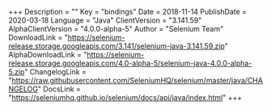 +++
Description = ""
Key = "bindings"
Date = 2018-11-14
PublishDate = 2020-03-18
Language = "Java"
ClientVersion = "3.141.59"
AlphaClientVersion = "4.0.0-alpha-5"
Author = "Selenium Team"
DownloadLink = "https://selenium-release.storage.googleapis.com/3.141/selenium-java-3.141.59.zip"
AlphaDownloadLink = "https://selenium-release.storage.googleapis.com/4.0-alpha-5/selenium-java-4.0.0-alpha-5.zip"
ChangelogLink = "https://raw.githubusercontent.com/SeleniumHQ/selenium/master/java/CHANGELOG"
DocsLink = "https://seleniumhq.github.io/selenium/docs/api/java/index.html"
+++
